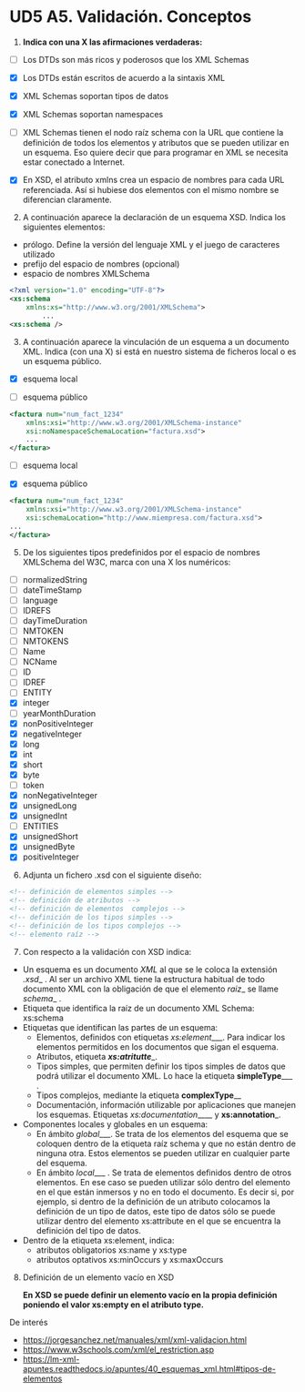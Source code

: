 # UD5 A5. Validación. Conceptos

1. **Indica con una X las afirmaciones verdaderas:**

- [ ] Los DTDs son más ricos y poderosos que los XML Schemas

- [X] Los DTDs están escritos de acuerdo a la sintaxis XML

- [X] XML Schemas soportan tipos de datos

- [X] XML Schemas soportan namespaces
- [ ] XML Schemas tienen el nodo raíz schema con la URL que contiene la definición de todos los elementos y atributos que se pueden utilizar en un esquema. Eso quiere decir que para programar en XML se necesita estar conectado a Internet.
- [X] En XSD, el atributo xmlns crea un espacio de nombres para cada URL referenciada. Así si hubiese dos elementos con el mismo nombre se diferencian claramente.



2. A continuación aparece la declaración de un esquema XSD. Indica los siguientes elementos:

- prólogo. Define la versión del lenguaje XML y el juego de caracteres utilizado
- prefijo del espacio de nombres (opcional)
- espacio de nombres XMLSchema

```xml
<?xml version="1.0" encoding="UTF-8"?>
<xs:schema 
    xmlns:xs="http://www.w3.org/2001/XMLSchema">
		...
<xs:schema />
```
3. A continuación aparece la vinculación de un esquema a un documento XML. Indica (con una X) si está en nuestro sistema de ficheros local o es un esquema público.

- [X] esquema local

- [ ] esquema público
```xml
<factura num="num_fact_1234"
    xmlns:xsi="http://www.w3.org/2001/XMLSchema-instance"
    xsi:noNamespaceSchemaLocation="factura.xsd">
	...
</factura>
```

- [ ] esquema local

- [X] esquema público
```xml
<factura num="num_fact_1234"
    xmlns:xsi="http://www.w3.org/2001/XMLSchema-instance"
    xsi:schemaLocation="http://www.miempresa.com/factura.xsd">
...
</factura>	
```
  
5. De los siguientes tipos predefinidos por el espacio de nombres XMLSchema del W3C, marca con una X los numéricos:
- [ ] normalizedString
- [ ] dateTimeStamp
- [ ] language
- [ ] IDREFS
- [ ] dayTimeDuration
- [ ] NMTOKEN
- [ ] NMTOKENS
- [ ] Name
- [ ] NCName
- [ ] ID
- [ ] IDREF
- [ ] ENTITY
- [X] integer
- [ ] yearMonthDuration
- [X] nonPositiveInteger
- [X] negativeInteger
- [X] long
- [X] int
- [X] short
- [X] byte
- [ ] token
- [X] nonNegativeInteger
- [X] unsignedLong
- [X] unsignedInt
- [ ] ENTITIES
- [X] unsignedShort
- [X] unsignedByte
- [X] positiveInteger

6. Adjunta un fichero .xsd con el siguiente diseño:
```xml
<!-- definición de elementos simples -->
<!-- definición de atributos -->
<!-- definición de elementos  complejos -->
<!-- definición de los tipos simples -->
<!-- definición de los tipos complejos -->
<!-- elemento raíz -->
```

7. Con respecto a la validación con XSD indica:
- Un esquema es un documento *XML* al que se le coloca la extensión _.xsd__ . Al ser un archivo XML tiene la estructura habitual de todo documento XML con la obligación de que el elemento _raiz__ se llame _schema__ .
- Etiqueta que identifica la raíz de un documento XML Schema: xs:schema
- Etiquetas que identifican las partes de un esquema:
  - Elementos, definidos con etiquetas _xs:element____. Para indicar los elementos permitidos en los documentos que sigan el esquema.
  - Atributos, etiqueta ___xs:atritutte____.
  - Tipos simples, que permiten definir los tipos simples de datos que podrá utilizar el documento XML. Lo hace la etiqueta __simpleType_____ .
  - Tipos complejos, mediante la etiqueta __complexType____
  - Documentación, información utilizable por aplicaciones que manejen los esquemas. Etiquetas _xs:documentation_____ y __xs:annotation___.
- Componentes locales y globales en un esquema:
  - En ámbito _global____. Se trata de los elementos del esquema que se coloquen dentro de la etiqueta raíz schema y que no están dentro de ninguna otra. Estos elementos se pueden utilizar en cualquier parte del esquema.
  - En ámbito _local____ . Se trata de elementos definidos dentro de otros elementos. En ese caso se pueden utilizar sólo dentro del elemento en el que están inmersos y no en todo el documento. Es decir si, por ejemplo, si dentro de la definición de un atributo colocamos la definición de un tipo de datos, este tipo de datos sólo se puede utilizar dentro del elemento xs:attribute en el que se encuentra la definición del tipo de datos.
- Dentro de la etiqueta xs:element, indica:
  - atributos obligatorios xs:name y xs:type
  - atributos optativos xs:minOccurs y xs:maxOccurs

8. Definición de un elemento vacío en XSD

    **En XSD se puede definir un elemento vacío en la propia definición poniendo el valor xs:empty en el atributo type.**

De interés
- https://jorgesanchez.net/manuales/xml/xml-validacion.html
- https://www.w3schools.com/xml/el_restriction.asp
- https://lm-xml-apuntes.readthedocs.io/apuntes/40_esquemas_xml.html#tipos-de-elementos
